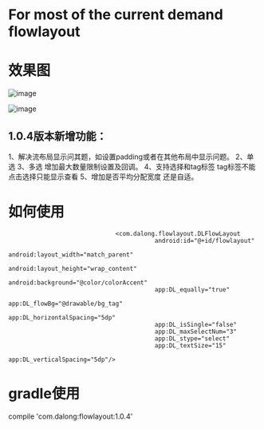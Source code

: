 # For most of the current demand flowlayout

# 效果图
![image](https://github.com/dalong982242260/FlowLayout/blob/master/gif/select.gif?raw=true)

![image](https://github.com/dalong982242260/FlowLayout/blob/master/gif/tag.gif?raw=true)

## 1.0.4版本新增功能：
1、解决流布局显示问其题，如设置padding或者在其他布局中显示问题。
2、单选
3、多选  增加最大数量限制设置及回调。
4、支持选择和tag标签  tag标签不能点击选择只能显示查看 
5、增加是否平均分配宽度 还是自适。

# 如何使用

                                  <com.dalong.flowlayout.DLFlowLayout
                                             android:id="@+id/flowlayout"
                                             android:layout_width="match_parent"
                                             android:layout_height="wrap_content"
                                             android:background="@color/colorAccent"
                                             app:DL_equally="true"
                                             app:DL_flowBg="@drawable/bg_tag"
                                             app:DL_horizontalSpacing="5dp"
                                             app:DL_isSingle="false"
                                             app:DL_maxSelectNum="3"
                                             app:DL_stype="select"
                                             app:DL_textSize="15"
                                             app:DL_verticalSpacing="5dp"/>

# gradle使用

   compile 'com.dalong:flowlayout:1.0.4'





    


